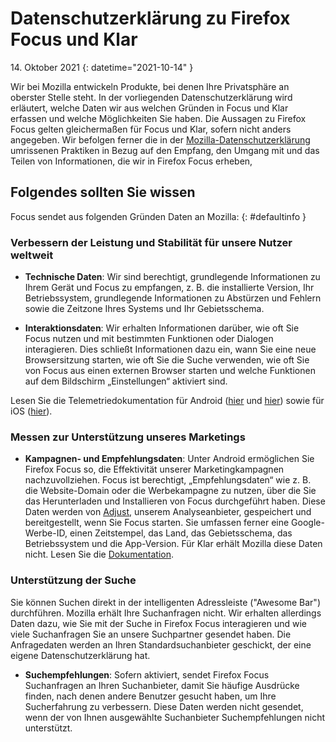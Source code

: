 ﻿# Datenschutzerklärung zu Firefox Focus und Klar

14\. Oktober 2021
{: datetime="2021-10-14" }

Wir bei Mozilla entwickeln Produkte, bei denen Ihre Privatsphäre an oberster Stelle steht. In der vorliegenden Datenschutzerklärung wird erläutert, welche Daten wir aus welchen Gründen in Focus und Klar erfassen und welche Möglichkeiten Sie haben. Die Aussagen zu Firefox Focus gelten gleichermaßen für Focus und Klar, sofern nicht anders angegeben. Wir befolgen ferner die in der [Mozilla-Datenschutzerklärung](https://www.mozilla.org/privacy/) umrissenen Praktiken in Bezug auf den Empfang, den Umgang mit und das Teilen von Informationen, die wir in Firefox Focus erheben, 
 
## Folgendes sollten Sie wissen

Focus sendet aus folgenden Gründen Daten an Mozilla: 
{: #defaultinfo }

### Verbessern der Leistung und Stabilität für unsere Nutzer weltweit 

* __Technische Daten__: Wir sind berechtigt, grundlegende Informationen zu Ihrem Gerät und Focus zu empfangen, z. B. die installierte Version, Ihr Betriebssystem, grundlegende Informationen zu Abstürzen und Fehlern sowie die Zeitzone Ihres Systems und Ihr Gebietsschema.

* __Interaktionsdaten__: Wir erhalten Informationen darüber, wie oft Sie Focus nutzen und mit bestimmten Funktionen oder Dialogen interagieren. Dies schließt Informationen dazu ein, wann Sie eine neue Browsersitzung starten, wie oft Sie die Suche verwenden, wie oft Sie von Focus aus einen externen Browser starten und welche Funktionen auf dem Bildschirm „Einstellungen“ aktiviert sind.

Lesen Sie die Telemetriedokumentation für Android ([hier](https://github.com/mozilla-mobile/focus-android/blob/main/docs/Telemetry.md) und [hier](https://dictionary.telemetry.mozilla.org/apps/focus_android)) sowie für iOS ([hier](https://dictionary.telemetry.mozilla.org/apps/focus_ios)).

### Messen zur Unterstützung unseres Marketings

* __Kampagnen- und Empfehlungsdaten__: Unter Android ermöglichen Sie Firefox Focus so, die Effektivität unserer Marketingkampagnen nachzuvollziehen. Focus ist berechtigt, „Empfehlungsdaten“ wie z. B. die Website-Domain oder die Werbekampagne zu nutzen, über die Sie das Herunterladen und Installieren von Focus durchgeführt haben. Diese Daten werden von [Adjust](https://www.adjust.com/terms/privacy-policy/), unserem Analyseanbieter, gespeichert und bereitgestellt, wenn Sie Focus starten. Sie umfassen ferner eine Google-Werbe-ID, einen Zeitstempel, das Land, das Gebietsschema, das Betriebssystem und die App-Version. Für Klar erhält Mozilla diese Daten nicht. Lesen Sie die [Dokumentation](https://github.com/mozilla-mobile/focus-android/wiki/Adjust-Usage). 

### Unterstützung der Suche

Sie können Suchen direkt in der intelligenten Adressleiste ("Awesome Bar") durchführen. Mozilla erhält Ihre Suchanfragen nicht. Wir erhalten allerdings Daten dazu, wie Sie mit der Suche in Firefox Focus interagieren und wie viele Suchanfragen Sie an unsere Suchpartner gesendet haben. Die Anfragedaten werden an Ihren Standardsuchanbieter geschickt, der eine eigene Datenschutzerklärung hat. 

* __Suchempfehlungen__: Sofern aktiviert, sendet Firefox Focus Suchanfragen an Ihren Suchanbieter, damit Sie häufige Ausdrücke finden, nach denen andere Benutzer gesucht haben, um Ihre Sucherfahrung zu verbessern. Diese Daten werden nicht gesendet, wenn der von Ihnen ausgewählte Suchanbieter Suchempfehlungen nicht unterstützt.
